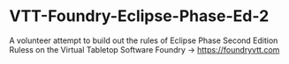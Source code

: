 # VTT-Foundry-Eclipse-Phase-Ed-2

A volunteer attempt to build out the rules of Eclipse Phase Second Edition Ruless on the Virtual Tabletop Software Foundry -> https://foundryvtt.com
